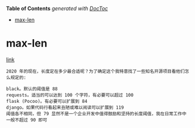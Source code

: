 <!-- START doctoc generated TOC please keep comment here to allow auto update -->
<!-- DON'T EDIT THIS SECTION, INSTEAD RE-RUN doctoc TO UPDATE -->
**Table of Contents**  *generated with [DocToc](https://github.com/thlorenz/doctoc)*

- [max-len](#max-len)

<!-- END doctoc generated TOC please keep comment here to allow auto update -->

# max-len
[link](https://www.dongwm.com/post/pep8-max-line-length/)
```
2020 年的现在，长度定在多少最合适呢？为了确定这个我特意找了一些知名开源项目看他们怎么规定的:

black。默认的阈值是 88
requests。适当的可以达到 100 个字符，有必要可以超过 100
flask (Pocoo)。有必要可以扩展到 84
django。如果代码行看起来丑陋或难以阅读可以扩展到 119
阈值各不相同，但 79 显然不是一个企业开发中值得鼓励和坚持的长度阈值，我在日常工作中一般不超过 90 即可
```